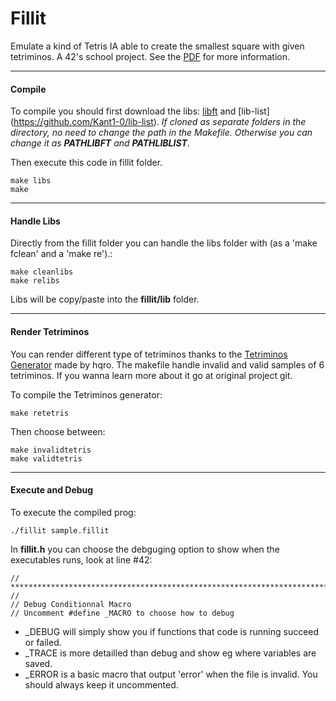 # Fillit
Emulate a kind of Tetris IA able to create the smallest square with given tetriminos. A 42's school project. See the [PDF](https://github.com/Kant1-0/fillit/doc/fillit.fr.pdf) for more information.

___________
#### Compile
To compile you should first download the libs: [libft](https://github.com/Kant1-0/libft) and [lib-list] (https://github.com/Kant1-0/lib-list). *If cloned as separate folders in the directory, no need to change the path in the Makefile. Otherwise you can change it as* ***PATHLIBFT*** *and* ***PATHLIBLIST***.

Then execute this code in fillit folder.

    make libs
    make

___________
#### Handle Libs
Directly from the fillit folder you can handle the libs folder with (as a 'make fclean' and a 'make re').:

    make cleanlibs
    make relibs 

Libs will be copy/paste into the **fillit/lib** folder.

___________
#### Render Tetriminos
You can render different type of tetriminos thanks to the [Tetriminos Generator](https://github.com/hqro/Tetriminos-generator) made by hqro. The makefile handle invalid and valid samples of 6 tetriminos. If you wanna learn more about it go at original project git.

To compile the Tetriminos generator:

    make retetris

Then choose between:

    make invalidtetris
    make validtetris

___________
#### Execute and Debug
To execute the compiled prog:

    ./fillit sample.fillit

In **fillit.h** you can choose the debguging option to show when the executables runs, look at line #42:

    // ************************************************************************** //
    // Debug Conditionnal Macro
    // Uncomment #define _MACRO to choose how to debug
* _DEBUG will simply show you if functions that code is running succeed or failed.
* _TRACE is more detailled than debug and show eg where variables are saved.
* _ERROR is a basic macro that output 'error' when the file is invalid. You should always keep it uncommented.
